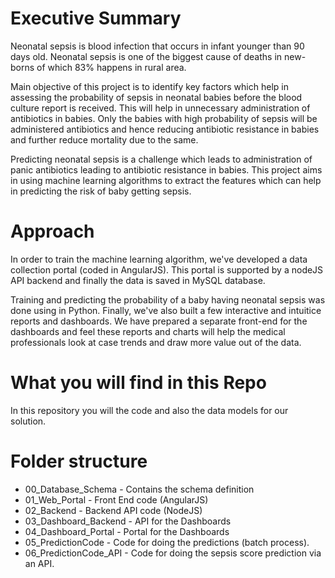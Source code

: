 # Executive Summary
Neonatal sepsis is blood infection that occurs in infant younger than 90 days old. Neonatal sepsis is one of the biggest cause of deaths in new-borns of which 83% happens in rural area. 

Main objective of this project is to identify key factors which help in assessing the probability of sepsis in neonatal babies before the blood culture report is received. This will help in unnecessary administration of antibiotics in babies. Only the babies with high probability of sepsis will be administered antibiotics and hence reducing antibiotic resistance in babies and further reduce mortality due to the same.

Predicting neonatal sepsis is a challenge which leads to administration of panic antibiotics leading to antibiotic resistance in babies. This project aims in using machine learning algorithms to extract the features which can help in predicting the risk of baby getting sepsis. 

# Approach

In order to train the machine learning algorithm, we've developed a data collection portal (coded in AngularJS). This portal is supported by a nodeJS API backend and finally the data is saved in MySQL database.

Training and predicting the probability of a baby having neonatal sepsis was done using in Python. Finally, we've also built a few interactive and intuitice reports and dashboards. We have prepared a separate front-end for the dashboards and feel these reports and charts will help the medical professionals look at case trends and draw more value out of the data.

# What you will find in this Repo

In this repository you will the code and also the data models for our solution.

# Folder structure

- 00_Database_Schema - Contains the schema definition
- 01_Web_Portal - Front End code (AngularJS)
- 02_Backend - Backend API code (NodeJS)
- 03_Dashboard_Backend - API for the Dashboards
- 04_Dashboard_Portal - Portal for the Dashboards
- 05_PredictionCode - Code for doing the predictions (batch process).
- 06_PredictionCode_API - Code for doing the sepsis score prediction via an API.
